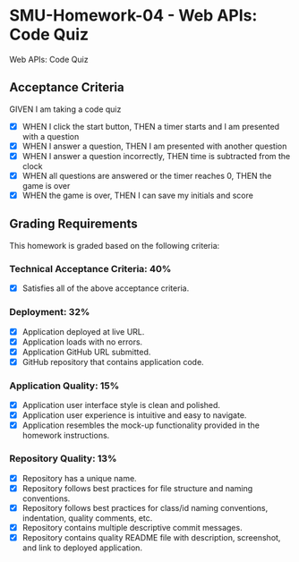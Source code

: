 # SMU-Homework-04 - Web APIs: Code Quiz

Web APIs: Code Quiz

## Acceptance Criteria

GIVEN I am taking a code quiz

- [X] WHEN I click the start button, THEN a timer starts and I am presented with a question
- [X] WHEN I answer a question, THEN I am presented with another question
- [X] WHEN I answer a question incorrectly, THEN time is subtracted from the clock
- [X] WHEN all questions are answered or the timer reaches 0, THEN the game is over
- [X] WHEN the game is over, THEN I can save my initials and score

## Grading Requirements

This homework is graded based on the following criteria:

### Technical Acceptance Criteria: 40%

- [X] Satisfies all of the above acceptance criteria.

### Deployment: 32%

- [X] Application deployed at live URL.
- [X] Application loads with no errors.
- [X] Application GitHub URL submitted.
- [X] GitHub repository that contains application code.

### Application Quality: 15%

- [X] Application user interface style is clean and polished.
- [X] Application user experience is intuitive and easy to navigate.
- [X] Application resembles the mock-up functionality provided in the homework instructions.

### Repository Quality: 13%

- [X] Repository has a unique name.
- [X] Repository follows best practices for file structure and naming conventions.
- [X] Repository follows best practices for class/id naming conventions, indentation, quality comments, etc.
- [X] Repository contains multiple descriptive commit messages.
- [X] Repository contains quality README file with description, screenshot, and link to deployed application.
